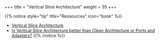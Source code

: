 +++
title = "Vertical Slice Architecture"
weight = 35
+++

{{% notice style="tip" title="Ressources" icon="book" %}}
- [Vertical Slice Architecture](https://www.jimmybogard.com/vertical-slice-architecture/)
- [Is Vertical Slice Architecture better than Clean Architecture or Ports and Adapters?](https://codeopinion.com/is-vertical-slice-architecture-better-than-clean-architecture-or-ports-and-adapters/)
{{% /notice %}}